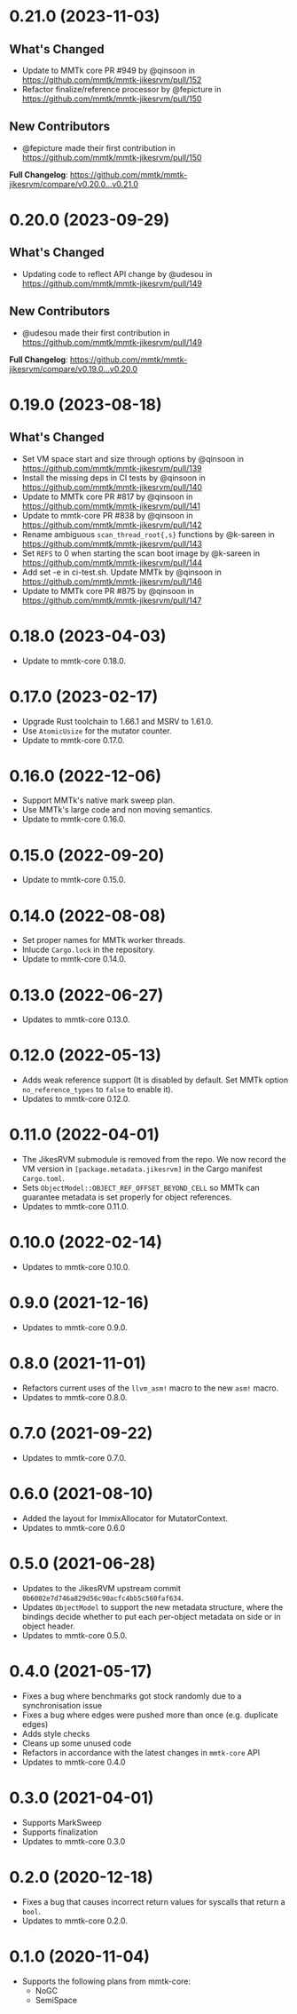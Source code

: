 0.21.0 (2023-11-03)
===

## What's Changed
* Update to MMTk core PR #949 by @qinsoon in https://github.com/mmtk/mmtk-jikesrvm/pull/152
* Refactor finalize/reference processor by @fepicture in https://github.com/mmtk/mmtk-jikesrvm/pull/150

## New Contributors
* @fepicture made their first contribution in https://github.com/mmtk/mmtk-jikesrvm/pull/150

**Full Changelog**: https://github.com/mmtk/mmtk-jikesrvm/compare/v0.20.0...v0.21.0

0.20.0 (2023-09-29)
===

## What's Changed
* Updating code to reflect API change by @udesou in https://github.com/mmtk/mmtk-jikesrvm/pull/149

## New Contributors
* @udesou made their first contribution in https://github.com/mmtk/mmtk-jikesrvm/pull/149

**Full Changelog**: https://github.com/mmtk/mmtk-jikesrvm/compare/v0.19.0...v0.20.0

0.19.0 (2023-08-18)
===

## What's Changed
* Set VM space start and size through options by @qinsoon in https://github.com/mmtk/mmtk-jikesrvm/pull/139
* Install the missing deps in CI tests by @qinsoon in https://github.com/mmtk/mmtk-jikesrvm/pull/140
* Update to MMTk core PR #817 by @qinsoon in https://github.com/mmtk/mmtk-jikesrvm/pull/141
* Update to mmtk-core PR #838 by @qinsoon in https://github.com/mmtk/mmtk-jikesrvm/pull/142
* Rename ambiguous `scan_thread_root{,s}` functions by @k-sareen in https://github.com/mmtk/mmtk-jikesrvm/pull/143
* Set `REFS` to 0 when starting the scan boot image by @k-sareen in https://github.com/mmtk/mmtk-jikesrvm/pull/144
* Add set -e in ci-test.sh. Update MMTk by @qinsoon in https://github.com/mmtk/mmtk-jikesrvm/pull/146
* Update to MMTk core PR #875 by @qinsoon in https://github.com/mmtk/mmtk-jikesrvm/pull/147

0.18.0 (2023-04-03)
===

* Update to mmtk-core 0.18.0.

0.17.0 (2023-02-17)
===

* Upgrade Rust toolchain to 1.66.1 and MSRV to 1.61.0.
* Use `AtomicUsize` for the mutator counter.
* Update to mmtk-core 0.17.0.

0.16.0 (2022-12-06)
===

* Support MMTk's native mark sweep plan.
* Use MMTk's large code and non moving semantics.
* Update to mmtk-core 0.16.0.

0.15.0 (2022-09-20)
===

* Update to mmtk-core 0.15.0.

0.14.0 (2022-08-08)
===

* Set proper names for MMTk worker threads.
* Inlucde `Cargo.lock` in the repository.
* Update to mmtk-core 0.14.0.

0.13.0 (2022-06-27)
===

* Updates to mmtk-core 0.13.0.

0.12.0 (2022-05-13)
===

* Adds weak reference support (It is disabled by default. Set MMTk option `no_reference_types` to `false` to enable it).
* Updates to mmtk-core 0.12.0.

0.11.0 (2022-04-01)
===

* The JikesRVM submodule is removed from the repo. We now record the VM version
  in `[package.metadata.jikesrvm]` in the Cargo manifest `Cargo.toml`.
* Sets `ObjectModel::OBJECT_REF_OFFSET_BEYOND_CELL` so MMTk can guarantee metadata is set properly
  for object references.
* Updates to mmtk-core 0.11.0.

0.10.0 (2022-02-14)
===

* Updates to mmtk-core 0.10.0.

0.9.0 (2021-12-16)
===

* Updates to mmtk-core 0.9.0.

0.8.0 (2021-11-01)
===

* Refactors current uses of the `llvm_asm!` macro to the new `asm!` macro.
* Updates to mmtk-core 0.8.0.

0.7.0 (2021-09-22)
===

* Updates to mmtk-core 0.7.0.

0.6.0 (2021-08-10)
===

* Added the layout for ImmixAllocator for MutatorContext.
* Updates to mmtk-core 0.6.0

0.5.0 (2021-06-28)
===

* Updates to the JikesRVM upstream commit `0b6002e7d746a829d56c90acfc4bb5c560faf634`.
* Updates `ObjectModel` to support the new metadata structure, where the bindings decide whether to put each per-object metadata on side or in object header.
* Updates to mmtk-core 0.5.0.

0.4.0 (2021-05-17)
===

* Fixes a bug where benchmarks got stock randomly due to a synchronisation issue
* Fixes a bug where edges were pushed more than once (e.g. duplicate edges)
* Adds style checks
* Cleans up some unused code
* Refactors in accordance with the latest changes in `mmtk-core` API
* Updates to mmtk-core 0.4.0


0.3.0 (2021-04-01)
===

* Supports MarkSweep
* Supports finalization
* Updates to mmtk-core 0.3.0


0.2.0 (2020-12-18)
===

* Fixes a bug that causes incorrect return values for syscalls that return a `bool`.
* Updates to mmtk-core 0.2.0.


0.1.0 (2020-11-04)
===

* Supports the following plans from mmtk-core:
  * NoGC
  * SemiSpace

